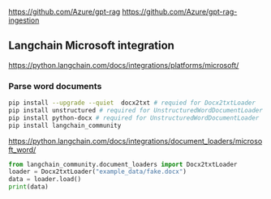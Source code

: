 


https://github.com/Azure/gpt-rag
https://github.com/Azure/gpt-rag-ingestion


## Langchain Microsoft integration

https://python.langchain.com/docs/integrations/platforms/microsoft/


### Parse word documents

``` bash
pip install --upgrade --quiet  docx2txt # requied for Docx2txtLoader
pip install unstructured # required for UnstructuredWordDocumentLoader
pip install python-docx # required for UnstructuredWordDocumentLoader
pip install langchain_community
```

https://python.langchain.com/docs/integrations/document_loaders/microsoft_word/

``` python
from langchain_community.document_loaders import Docx2txtLoader
loader = Docx2txtLoader("example_data/fake.docx")
data = loader.load()
print(data)
```